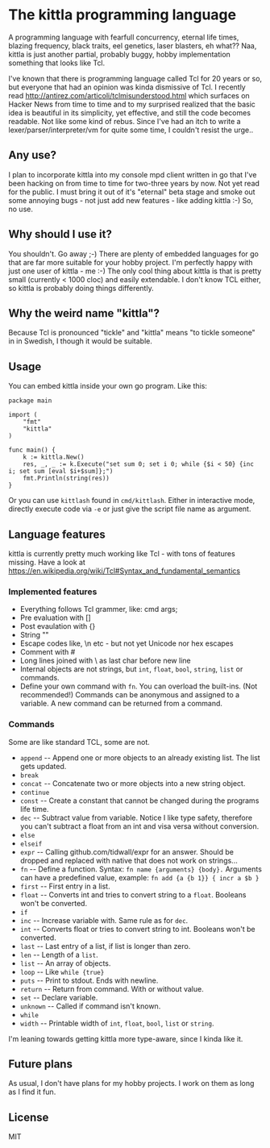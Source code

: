 # The kittla programming language

A programming language with fearfull concurrency, eternal life times, blazing frequency, black traits, eel genetics,
laser blasters, eh what?? Naa, kittla is just another partial, probably buggy, hobby implementation something that looks
like Tcl.

I've known that there is programming language called Tcl for 20 years or so, but everyone that had an
opinion was kinda dismissive of Tcl. I recently read http://antirez.com/articoli/tclmisunderstood.html which surfaces
on Hacker News from time to time and to my surprised realized that the basic idea is beautiful
in its simplicity, yet effective, and still the code becomes readable. Not like some kind of rebus.
Since I've had an itch to write a lexer/parser/interpreter/vm for quite some time, I
couldn't resist the urge..


## Any use?

I plan to incorporate kittla into my console mpd client written in go that I've been hacking on from time to time for two-three
years by now. Not yet read for the public. I must bring it out of it's "eternal" beta stage
and smoke out some annoying bugs - not just add new features - like adding kittla :-)
So, no use.


## Why should I use it?

You shouldn't. Go away ;-) There are plenty of embedded languages for go that are far
more suitable for your hobby project. I'm perfectly happy with just one user of kittla - me :-)
The only cool thing about kittla is that is pretty small (currently < 1000 cloc) and easily extendable.
I don't know TCL either, so kittla is probably doing things differently.

## Why the weird name "kittla"?

Because Tcl is pronounced "tickle" and "kittla" means "to tickle someone" in in Swedish, I though it would be suitable.

## Usage

You can embed kittla inside your own go program. Like this:
```
package main

import (
	"fmt"
	"kittla"
)

func main() {
	k := kittla.New()
	res, _, _ := k.Execute("set sum 0; set i 0; while {$i < 50} {inc i; set sum [eval $i+$sum]};")
	fmt.Println(string(res))
}

```

Or you can use  `kittlash` found in `cmd/kittlash`. Either in interactive mode, directly execute
code via `-e` or just give the script file name as argument.

## Language features

kittla is currently pretty much working like Tcl - with tons of features missing. Have a look
at https://en.wikipedia.org/wiki/Tcl#Syntax_and_fundamental_semantics

### Implemented features
  * Everything follows Tcl grammer, like: cmd args;
  * Pre evaluation with []
  * Post evaulation with {}
  * String ""
  * Escape codes like, \n etc - but not yet Unicode nor hex escapes
  * Comment with #
  * Long lines joined with \ as last char before new line
  * Internal objects are not strings, but `int`, `float`, `bool`, `string`, `list` or commands.
  * Define your own command with `fn`. You can overload the built-ins. (Not recommended!)
    Commands can be anonymous and assigned to a variable. A new command can be returned from a command.

### Commands
  Some are like standard TCL, some are not.
  * `append` -- Append one or more objects to an already existing list. The list gets updated.
  * `break`
  * `concat` -- Concatenate two or more objects into a new string object.
  * `continue`
  * `const` -- Create a constant that cannot be changed during the programs life time.
  * `dec` -- Subtract value from variable. Notice I like type safety, therefore you can't subtract a float from an int and visa versa without conversion.
  * `else`
  * `elseif`
  * `expr` -- Calling github.com/tidwall/expr for an answer. Should be dropped and replaced with native that does not work on strings...
  * `fn` -- Define a function. Syntax: `fn name {arguments} {body}.` Arguments can have a predefined value, example: `fn add {a {b 1}} { incr a $b }`
  * `first` -- First entry in a list.
  * `float` -- Converts int and tries to convert string to a `float`. Booleans won't be converted.
  * `if`
  * `inc` -- Increase variable with. Same rule as for `dec`.
  * `int` -- Converts float or tries to convert string to int. Booleans won't be converted.
  * `last` -- Last entry of a list, if list is longer than zero.
  * `len` -- Length of a `list`.
  * `list` -- An array of objects.
  * `loop` -- Like `while {true}`
  * `puts` -- Print to stdout. Ends with newline.
  * `return` -- Return from command. With or without value.
  * `set` -- Declare variable.
  * `unknown` -- Called if command isn't known.
  * `while`
  * `width` -- Printable width of `int`, `float`, `bool`, `list` or `string`.

I'm leaning towards getting kittla more type-aware, since I kinda like it.

## Future plans

As usual, I don't have plans for my hobby projects. I work on them as long as I find it fun.

## License
MIT
